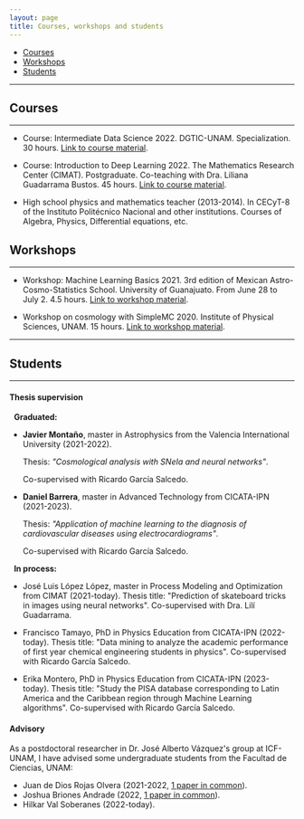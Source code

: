```yaml
---
layout: page
title: Courses, workshops and students
---
```


- [Courses](#courses)
- [Workshops](#workshops)
- [Students](#students)

-----------------------------------------------------------

## Courses
----------

- Course: Intermediate Data Science 2022. DGTIC-UNAM. Specialization. 30 hours. [Link to course material](https://github.com/igomezv/DataScienceIntermedio). 

- Course: Introduction to Deep Learning 2022. The Mathematics Research Center (CIMAT). Postgraduate. Co-teaching with Dra. Liliana Guadarrama Bustos. 45 hours. [Link to course material](https://github.com/igomezv/DLCIMATAGS). 

- High school physics and mathematics teacher (2013-2014). In CECyT-8 of the Instituto Politécnico Nacional and other institutions. Courses of Algebra, Physics, Differential equations, etc.


## Workshops
-------------

- Workshop: Machine Learning Basics 2021. 3rd edition of Mexican Astro-Cosmo-Statistics School. University of Guanajuato. From June 28 to July 2. 4.5 hours. [Link to workshop material](https://github.com/igomezv/MACS_2021_ML_basics_neural_networks).

- Workshop on cosmology with SimpleMC 2020. Institute of Physical Sciences, UNAM. 15 hours. [Link to workshop material](https://github.com/igomezv/simplemc_workshop).

--------

## Students
----------

#### Thesis supervision

&nbsp; **Graduated:**
	
 -  **Javier Montaño**, master in Astrophysics from the Valencia International University (2021-2022). 

    Thesis: *"Cosmological analysis with SNeIa and neural networks"*. 
    
    Co-supervised with Ricardo García Salcedo.
    
 - **Daniel Barrera**, master in Advanced Technology from CICATA-IPN (2021-2023). 
 
    Thesis: *"Application of machine learning to the diagnosis of cardiovascular diseases using electrocardiograms"*. 
   
    Co-supervised with Ricardo García Salcedo.

&nbsp; **In process:**

 - José Luis López López, master in Process Modeling and Optimization from CIMAT (2021-today). Thesis title: "Prediction of skateboard tricks in images using neural networks". Co-supervised with Dra. Lilí Guadarrama.
 
 - Francisco Tamayo, PhD in Physics Education from CICATA-IPN (2022-today). Thesis title: "Data mining to analyze the academic performance of first year chemical engineering students in physics". Co-supervised with Ricardo García Salcedo.
 - Erika Montero, PhD in Physics Education from CICATA-IPN (2023-today). Thesis title: "Study the PISA database corresponding to Latin America and the Caribbean region through Machine Learning algorithms". Co-supervised with Ricardo García Salcedo.
		
	
#### Advisory

 As a postdoctoral researcher in Dr. José Alberto Vázquez's group at ICF-UNAM, I have advised some undergraduate students from the Facultad de Ciencias, UNAM:

 - Juan de Dios Rojas Olvera (2021-2022, [1 paper in common](https://www.mdpi.com/2218-1997/8/2/120)).
 - Joshua Briones Andrade (2022, [1 paper in common](https://arxiv.org/abs/2209.02685)).
 - Hilkar Val Soberanes (2022-today).


